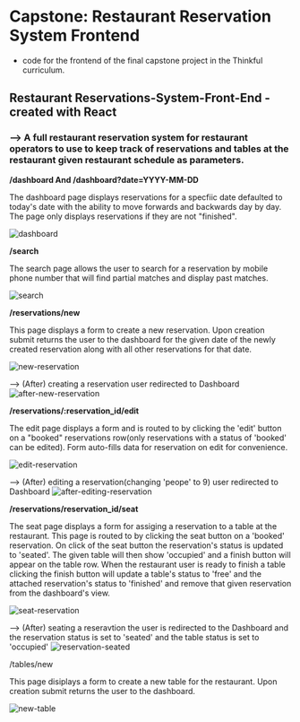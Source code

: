 # Capstone: Restaurant Reservation System Frontend

- code for the frontend of the final capstone project in the Thinkful curriculum.

## Restaurant Reservations-System-Front-End - created with React 
### --> A full restaurant reservation system for restaurant operators to use to keep track of reservations and tables at the restaurant given restaurant schedule as parameters.


**/dashboard And /dashboard?date=YYYY-MM-DD**

The dashboard page displays reservations for a specfiic date defaulted to today's date with the ability to move forwards and backwards day by day. The page only displays reservations if they are not "finished".

![dashboard](https://github.com/parksthecoder/Restaurant-Reservations-System_Front-end/blob/main/screenshots/dashboard.png)

**/search**

The search page allows the user to search for a reservation by mobile phone number that will find partial matches and display past matches.

![search](https://github.com/parksthecoder/Restaurant-Reservations-System_Front-end/blob/main/screenshots/search-mobile-number.png)

**/reservations/new**

This page displays a form to create a new reservation. Upon creation submit returns the user to the dashboard for the given date of the newly created reservation along with all other reservations for that date.

![new-reservation](https://github.com/parksthecoder/Restaurant-Reservations-System_Front-end/blob/main/screenshots/creating-reservation.png)

--> (After) creating a reservation user redirected to Dashboard
![after-new-reservation](https://github.com/parksthecoder/Restaurant-Reservations-System_Front-end/blob/main/screenshots/after-reservation-creation.png)

**/reservations/:reservation_id/edit**

The edit page displays a form and is routed to by clicking the 'edit' button on a "booked" reservations row(only reservations with a status of 'booked' can be edited). Form auto-fills data for reservation on edit for convenience.

![edit-reservation](https://github.com/parksthecoder/Restaurant-Reservations-System_Front-end/blob/main/screenshots/edit-reservation.png)

--> (After) editing a reservation(changing 'peope' to 9) user redirected to Dashboard
![after-editing-reservation](https://github.com/parksthecoder/Restaurant-Reservations-System_Front-end/blob/main/screenshots/after-editing-reservation.png)

**/reservations/reservation_id/seat**

The seat page displays a form for assiging a reservation to a table at the restaurant. This page is routed to by clicking the seat button on a 'booked' reservation. On click of the seat button the reservation's status is updated to 'seated'. The given table will then show 'occupied' and a finish button will appear on the table row. When the restaurant user is ready to finish a table clicking the finish button will update a table's status to 'free' and the attached reservation's status to 'finished' and remove that given reservation from the dashboard's view.

![seat-reservation](https://github.com/parksthecoder/Restaurant-Reservations-System_Front-end/blob/main/screenshots/seat-reservation-to-table.png)

--> (After) seating a reseravtion the user is redirected to the Dashboard and the reservation status is set to 'seated' and the table status is set to 'occupied'
![reservation-seated](https://github.com/parksthecoder/Restaurant-Reservations-System_Front-end/blob/main/screenshots/reservation-seated-at-table.png)

/tables/new

This page disiplays a form to create a new table for the restaurant. Upon creation submit returns the user to the dashboard.

![new-table](https://github.com/parksthecoder/Restaurant-Reservations-System_Front-end/blob/main/screenshots/new-table.png)





